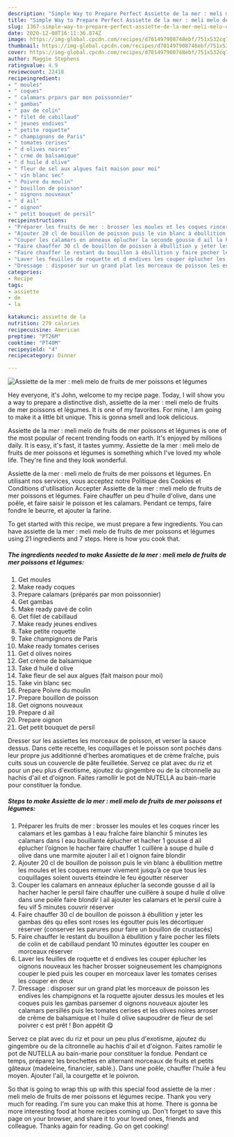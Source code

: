 ```yaml
---
description: "Simple Way to Prepare Perfect Assiette de la mer : meli melo de fruits de mer poissons et légumes"
title: "Simple Way to Prepare Perfect Assiette de la mer : meli melo de fruits de mer poissons et légumes"
slug: 1367-simple-way-to-prepare-perfect-assiette-de-la-mer-meli-melo-de-fruits-de-mer-poissons-et-legumes
date: 2020-12-08T16:11:36.874Z
image: https://img-global.cpcdn.com/recipes/d701497908748ebf/751x532cq70/assiette-de-la-mer-meli-melo-de-fruits-de-mer-poissons-et-legumes-photo-principale-de-la-recette.jpg
thumbnail: https://img-global.cpcdn.com/recipes/d701497908748ebf/751x532cq70/assiette-de-la-mer-meli-melo-de-fruits-de-mer-poissons-et-legumes-photo-principale-de-la-recette.jpg
cover: https://img-global.cpcdn.com/recipes/d701497908748ebf/751x532cq70/assiette-de-la-mer-meli-melo-de-fruits-de-mer-poissons-et-legumes-photo-principale-de-la-recette.jpg
author: Maggie Stephens
ratingvalue: 4.9
reviewcount: 22418
recipeingredient:
- " moules"
- " coques"
- " calamars prpars par mon poissonnier"
- " gambas"
- " pav de colin"
- " filet de cabillaud"
- " jeunes endives"
- " petite roquette"
- " champignons de Paris"
- " tomates cerises"
- " d olives noires"
- " crme de balsamique"
- " d huile d olive"
- " fleur de sel aux algues fait maison pour moi"
- " vin blanc sec"
- " Poivre du moulin"
- " bouillon de poisson"
- " oignons nouveaux"
- " d ail"
- " oignon"
- " petit bouquet de persil"
recipeinstructions:
- "Préparer les fruits de mer : brosser les moules et les coques rincer les calamars et les gambas à l eau fraîche faire blanchir 5 minutes les calamars dans l eau bouillante éplucher et hacher 1 gousse d ail éplucher l’oignon le hacher faire chauffer 1 cuillère à soupe d huile d olive dans une marmite ajouter l ail et l oignon faire blondir"
- "Ajouter 20 cl de bouillon de poisson puis le vin blanc à ébullition mettre les moules et les coques remuer vivement jusqu’à ce que tous les coquillages soient ouverts éteindre le feu égoutter réserver"
- "Couper les calamars en anneaux éplucher la seconde gousse d ail la hacher hacher le persil faire chauffer une cuillère à soupe d huile d olive dans une poêle faire blondir l ail ajouter les calamars et le persil cuire à feu vif 5 minutes couvrir réserver"
- "Faire chauffer 30 cl de bouillon de poisson à ébullition y jeter les gambas dés qu elles sont roses les égoutter puis les décortiquer réserver (conserver les parures pour faire un bouillon de crustacés)"
- "Faire chauffer le restant du bouillon à ébullition y faire pocher les filets de colin et de cabillaud pendant 10 minutes égoutter les couper en morceaux réserver"
- "Laver les feuilles de roquette et d endives les couper éplucher les oignons nouveaux les hacher brosser soigneusement les champignons couper le pied puis les couper en morceaux laver les tomates cerises les couper en deux"
- "Dressage : disposer sur un grand plat les morceaux de poisson les endives les champignons et la roquette ajouter dessus les moules et les coques puis les gambas parsemer d oignons nouveaux ajouter les calamars persillés puis les tomates cerises et les olives noires arroser de crème de balsamique et l huile d olive saupoudrer de fleur de sel poivrer c est prêt ! Bon appétit 😋"
categories:
- Recipe
tags:
- assiette
- de
- la

katakunci: assiette de la 
nutrition: 279 calories
recipecuisine: American
preptime: "PT26M"
cooktime: "PT40M"
recipeyield: "4"
recipecategory: Dinner

---
```



![Assiette de la mer : meli melo de fruits de mer poissons et légumes](https://img-global.cpcdn.com/recipes/d701497908748ebf/751x532cq70/assiette-de-la-mer-meli-melo-de-fruits-de-mer-poissons-et-legumes-photo-principale-de-la-recette.jpg)

Hey everyone, it's John, welcome to my recipe page. Today, I will show you a way to prepare a distinctive dish, assiette de la mer : meli melo de fruits de mer poissons et légumes. It is one of my favorites. For mine, I am going to make it a little bit unique. This is gonna smell and look delicious.

Assiette de la mer : meli melo de fruits de mer poissons et légumes is one of the most popular of recent trending foods on earth. It's enjoyed by millions daily. It is easy, it's fast, it tastes yummy. Assiette de la mer : meli melo de fruits de mer poissons et légumes is something which I've loved my whole life. They're fine and they look wonderful.

Assiette de la mer : meli melo de fruits de mer poissons et légumes. En utilisant nos services, vous acceptez notre Politique des Cookies et Conditions d&#39;utilisation Accepter Assiette de la mer : meli melo de fruits de mer poissons et légumes. Faire chauffer un peu d&#39;huile d&#39;olive, dans une poêle, et faire saisir le poisson et les calamars. Pendant ce temps, faire fondre le beurre, et ajouter la farine.


To get started with this recipe, we must prepare a few ingredients. You can have assiette de la mer : meli melo de fruits de mer poissons et légumes using 21 ingredients and 7 steps. Here is how you cook that.

<!--inarticleads1-->

##### The ingredients needed to make Assiette de la mer : meli melo de fruits de mer poissons et légumes:

1. Get  moules
1. Make ready  coques
1. Prepare  calamars (préparés par mon poissonnier)
1. Get  gambas
1. Make ready  pavé de colin
1. Get  filet de cabillaud
1. Make ready  jeunes endives
1. Take  petite roquette
1. Take  champignons de Paris
1. Make ready  tomates cerises
1. Get  d olives noires
1. Get  crème de balsamique
1. Take  d huile d olive
1. Take  fleur de sel aux algues (fait maison pour moi)
1. Take  vin blanc sec
1. Prepare  Poivre du moulin
1. Prepare  bouillon de poisson
1. Get  oignons nouveaux
1. Prepare  d ail
1. Prepare  oignon
1. Get  petit bouquet de persil


Dresser sur les assiettes les morceaux de poisson, et verser la sauce dessus. Dans cette recette, les coquillages et le poisson sont pochés dans leur propre jus additionné d&#39;herbes aromatiques et de crème fraîche, puis cuits sous un couvercle de pâte feuilletée. Servez ce plat avec du riz et pour un peu plus d&#39;exotisme, ajoutez du gingembre ou de la citronnelle au hachis d&#39;ail et d&#39;oignon. Faites ramollir le pot de NUTELLA au bain-marie pour constituer la fondue. 

<!--inarticleads2-->

##### Steps to make Assiette de la mer : meli melo de fruits de mer poissons et légumes:

1. Préparer les fruits de mer : brosser les moules et les coques rincer les calamars et les gambas à l eau fraîche faire blanchir 5 minutes les calamars dans l eau bouillante éplucher et hacher 1 gousse d ail éplucher l’oignon le hacher faire chauffer 1 cuillère à soupe d huile d olive dans une marmite ajouter l ail et l oignon faire blondir
1. Ajouter 20 cl de bouillon de poisson puis le vin blanc à ébullition mettre les moules et les coques remuer vivement jusqu’à ce que tous les coquillages soient ouverts éteindre le feu égoutter réserver
1. Couper les calamars en anneaux éplucher la seconde gousse d ail la hacher hacher le persil faire chauffer une cuillère à soupe d huile d olive dans une poêle faire blondir l ail ajouter les calamars et le persil cuire à feu vif 5 minutes couvrir réserver
1. Faire chauffer 30 cl de bouillon de poisson à ébullition y jeter les gambas dés qu elles sont roses les égoutter puis les décortiquer réserver (conserver les parures pour faire un bouillon de crustacés)
1. Faire chauffer le restant du bouillon à ébullition y faire pocher les filets de colin et de cabillaud pendant 10 minutes égoutter les couper en morceaux réserver
1. Laver les feuilles de roquette et d endives les couper éplucher les oignons nouveaux les hacher brosser soigneusement les champignons couper le pied puis les couper en morceaux laver les tomates cerises les couper en deux
1. Dressage : disposer sur un grand plat les morceaux de poisson les endives les champignons et la roquette ajouter dessus les moules et les coques puis les gambas parsemer d oignons nouveaux ajouter les calamars persillés puis les tomates cerises et les olives noires arroser de crème de balsamique et l huile d olive saupoudrer de fleur de sel poivrer c est prêt ! Bon appétit 😋


Servez ce plat avec du riz et pour un peu plus d&#39;exotisme, ajoutez du gingembre ou de la citronnelle au hachis d&#39;ail et d&#39;oignon. Faites ramollir le pot de NUTELLA au bain-marie pour constituer la fondue. Pendant ce temps, préparez les brochettes en alternant morceaux de fruits et petits gâteaux (madeleine, financier, sablé.). Dans une poêle, chauffer l&#39;huile à feu moyen. Ajouter l&#39;ail, la courgette et le poivron. 

So that is going to wrap this up with this special food assiette de la mer : meli melo de fruits de mer poissons et légumes recipe. Thank you very much for reading. I'm sure you can make this at home. There is gonna be more interesting food at home recipes coming up. Don't forget to save this page on your browser, and share it to your loved ones, friends and colleague. Thanks again for reading. Go on get cooking!

